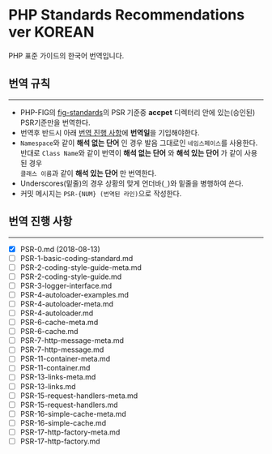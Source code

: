 # PHP Standards Recommendations ver KOREAN
PHP 표준 가이드의 한국어 번역입니다.

## 번역 규칙
----
* PHP-FIG의 [fig-standards]의 PSR 기준중 **accpet** 디렉터리 안에 있는(승인된) PSR기준만을 번역한다.
* 번역후 반드시 아래 [번역 진행 사항]에 **번역일**을 기입해야한다.
* `Namespace`와 같이 __해석 없는 단어__ 인 경우 발음 그대로인 `네임스페이스`를 사용한다.  
  반대로 `Class Name`와 같이 번역이 __해석 없는 단어__ 와 __해석 있는 단어__ 가 같이 사용된 경우  
  `클래스 이름`과 같이 __해석 있는 단어__ 만 번역한다.
* Underscores(밑줄)의 경우 상황의 맞게 언더바(`_`)와 밑줄을 병행하여 쓴다.
* 커밋 메시지는 `PSR-{NUM} (번역된 라인)`으로 작성한다.

[fig-standards]: https://github.com/php-fig/fig-standards
[번역 진행 사항]: ttps://github.com/SilNex/fig-standards-kr/blob/master/Readme.md

## 번역 진행 사항
----
- [x] PSR-0.md (2018-08-13)
- [ ] PSR-1-basic-coding-standard.md
- [ ] PSR-2-coding-style-guide-meta.md
- [ ] PSR-2-coding-style-guide.md
- [ ] PSR-3-logger-interface.md
- [ ] PSR-4-autoloader-examples.md
- [ ] PSR-4-autoloader-meta.md
- [ ] PSR-4-autoloader.md
- [ ] PSR-6-cache-meta.md
- [ ] PSR-6-cache.md
- [ ] PSR-7-http-message-meta.md
- [ ] PSR-7-http-message.md
- [ ] PSR-11-container-meta.md
- [ ] PSR-11-container.md
- [ ] PSR-13-links-meta.md
- [ ] PSR-13-links.md
- [ ] PSR-15-request-handlers-meta.md
- [ ] PSR-15-request-handlers.md
- [ ] PSR-16-simple-cache-meta.md
- [ ] PSR-16-simple-cache.md
- [ ] PSR-17-http-factory-meta.md
- [ ] PSR-17-http-factory.md